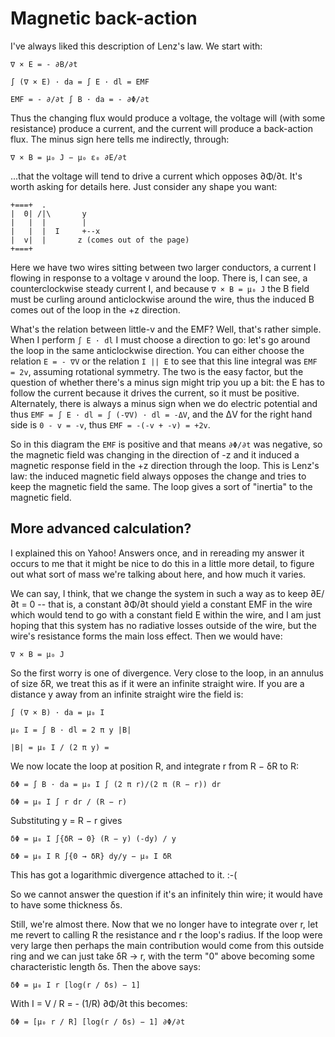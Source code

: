 # Magnetic back-action

I've always liked this description of Lenz's law. We start with:

    ∇ × E = - ∂B/∂t

    ∫ (∇ × E) · da = ∫ E · dl = EMF

    EMF = - ∂/∂t ∫ B · da = - ∂Φ/∂t

Thus the changing flux would produce a voltage, the voltage will (with some 
resistance) produce a current, and the current will produce a back-action flux.
The minus sign here tells me indirectly, through:

    ∇ × B = μ₀ J − μ₀ ε₀ ∂E/∂t

...that the voltage will tend to drive a current which opposes ∂Φ/∂t. It's 
worth asking for details here. Just consider any shape you want:

    +===+  .
    |  0| /|\       y
    |   |  |        |
    |   |  |  I     +--x
    |  v|  |       z (comes out of the page)
    +===+       

Here we have two wires sitting between two larger conductors, a current I 
flowing in response to a voltage v around the loop. There is, I can see, a 
counterclockwise steady current I, and because `∇ × B = μ₀ J` the B field must 
be curling around anticlockwise around the wire, thus the induced B comes out 
of the loop in the +z direction.

What's the relation between little-v and the EMF? Well, that's rather simple. 
When I perform `∫ E · dl` I must choose a direction to go: let's go around the 
loop in the same anticlockwise direction. You can either choose the relation
`E = - ∇V` or the relation `I || E` to see that this line integral was 
`EMF = 2v`, assuming rotational symmetry. The two is the easy factor, but the
question of whether there's a minus sign might trip you up a bit: the E has to
follow the current because it drives the current, so it must be positive. 
Alternately, there is always a minus sign when we do electric potential and 
thus `EMF = ∫ E · dl = ∫ (-∇V) · dl = -ΔV`, and the ΔV for the right hand side
is `0 - v = -v`, thus `EMF = -(-v + -v) = +2v`. 

So in this diagram the `EMF` is positive and that means `∂Φ/∂t` was negative, 
so the magnetic field was changing in the direction of -z and it induced a 
magnetic response field in the +z direction through the loop. This is Lenz's 
law: the induced magnetic field always opposes the change and tries to keep 
the magnetic field the same. The loop gives a sort of "inertia" to the magnetic
field.

## More advanced calculation?

I explained this on Yahoo! Answers once, and in rereading my answer it occurs
to me that it might be nice to do this in a little more detail, to figure out
what sort of mass we're talking about here, and how much it varies.

We can say, I think, that we change the system in such a way as to keep 
∂E/∂t = 0 -- that is, a constant ∂Φ/∂t should yield a constant EMF in the wire
which would tend to go with a constant field E within the wire, and I am just
hoping that this system has no radiative losses outside of the wire, but the 
wire's resistance forms the main loss effect. Then we would have:

    ∇ × B = μ₀ J

So the first worry is one of divergence. Very close to the loop, in an annulus 
of size δR, we treat this as if it were an infinite straight wire. If you are 
a distance y away from an infinite straight wire the field is:

    ∫ (∇ × B) · da = μ₀ I 

    μ₀ I = ∫ B · dl = 2 π y |B|

    |B| = μ₀ I / (2 π y) = 

We now locate the loop at position R, and integrate r from R − δR to R:

    δΦ = ∫ B · da = μ₀ I ∫ (2 π r)/(2 π (R − r)) dr

    δΦ = μ₀ I ∫ r dr / (R − r)

Substituting y = R − r gives

    δΦ = μ₀ I ∫{δR → 0} (R − y) (-dy) / y 

    δΦ = μ₀ I R ∫{0 → δR} dy/y − μ₀ I δR

This has got a logarithmic divergence attached to it. :-(

So we cannot answer the question if it's an infinitely thin wire; it would have
to have some thickness δs.

Still, we're almost there. Now that we no longer have to integrate over r, let
me revert to calling R the resistance and r the loop's radius. If the loop 
were very large then perhaps the main contribution would come from this outside
ring and we can just take δR → r, with the term "0" above becoming some 
characteristic length δs. Then the above says:

    δΦ = μ₀ I r [log(r / δs) − 1]

With I = V / R = - (1/R) ∂Φ/∂t this becomes:

    δΦ = [μ₀ r / R] [log(r / δs) − 1] ∂Φ/∂t


